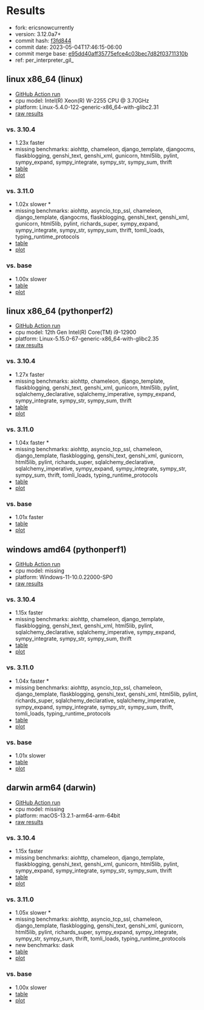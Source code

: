 # Results

- fork: ericsnowcurrently
- version: 3.12.0a7+
- commit hash: [f3fd844](https://github.com/ericsnowcurrently/cpython/commit/f3fd844)
- commit date: 2023-05-04T17:46:15-06:00
- commit merge base: [e95dd40aff35775efce4c03bec7d82f03711310b](https://github.com/ericsnowcurrently/cpython/commit/e95dd40aff35775efce4c03bec7d82f03711310b)
- ref: per_interpreter_gil_

## linux x86_64 (linux)

- [GitHub Action run](https://github.com/faster-cpython/benchmarking/actions/runs/4888788329)
- cpu model: Intel(R) Xeon(R) W-2255 CPU @ 3.70GHz
- platform: Linux-5.4.0-122-generic-x86_64-with-glibc2.31
- [raw results](bm-20230504-linux-x86_64-ericsnowcurrently-per_interpreter_gil_-3.12.0a7%2B-f3fd844.json)

### vs. 3.10.4

- 1.23x faster
- missing benchmarks: aiohttp, chameleon, django_template, djangocms, flaskblogging, genshi_text, genshi_xml, gunicorn, html5lib, pylint, sympy_expand, sympy_integrate, sympy_str, sympy_sum, thrift
- [table](bm-20230504-linux-x86_64-ericsnowcurrently-per_interpreter_gil_-3.12.0a7%2B-f3fd844-vs-3.10.4.md)
- [plot](bm-20230504-linux-x86_64-ericsnowcurrently-per_interpreter_gil_-3.12.0a7%2B-f3fd844-vs-3.10.4.png)

### vs. 3.11.0

- 1.02x slower \*
- missing benchmarks: aiohttp, asyncio_tcp_ssl, chameleon, django_template, djangocms, flaskblogging, genshi_text, genshi_xml, gunicorn, html5lib, pylint, richards_super, sympy_expand, sympy_integrate, sympy_str, sympy_sum, thrift, tomli_loads, typing_runtime_protocols
- [table](bm-20230504-linux-x86_64-ericsnowcurrently-per_interpreter_gil_-3.12.0a7%2B-f3fd844-vs-3.11.0.md)
- [plot](bm-20230504-linux-x86_64-ericsnowcurrently-per_interpreter_gil_-3.12.0a7%2B-f3fd844-vs-3.11.0.png)

### vs. base

- 1.00x slower
- [table](bm-20230504-linux-x86_64-ericsnowcurrently-per_interpreter_gil_-3.12.0a7%2B-f3fd844-vs-base.md)
- [plot](bm-20230504-linux-x86_64-ericsnowcurrently-per_interpreter_gil_-3.12.0a7%2B-f3fd844-vs-base.png)

## linux x86_64 (pythonperf2)

- [GitHub Action run](https://github.com/faster-cpython/benchmarking/actions/runs/4888788329)
- cpu model: 12th Gen Intel(R) Core(TM) i9-12900
- platform: Linux-5.15.0-67-generic-x86_64-with-glibc2.35
- [raw results](bm-20230504-pythonperf2-x86_64-ericsnowcurrently-per_interpreter_gil_-3.12.0a7%2B-f3fd844.json)

### vs. 3.10.4

- 1.27x faster
- missing benchmarks: aiohttp, chameleon, django_template, flaskblogging, genshi_text, genshi_xml, gunicorn, html5lib, pylint, sqlalchemy_declarative, sqlalchemy_imperative, sympy_expand, sympy_integrate, sympy_str, sympy_sum, thrift
- [table](bm-20230504-pythonperf2-x86_64-ericsnowcurrently-per_interpreter_gil_-3.12.0a7%2B-f3fd844-vs-3.10.4.md)
- [plot](bm-20230504-pythonperf2-x86_64-ericsnowcurrently-per_interpreter_gil_-3.12.0a7%2B-f3fd844-vs-3.10.4.png)

### vs. 3.11.0

- 1.04x faster \*
- missing benchmarks: aiohttp, asyncio_tcp_ssl, chameleon, django_template, flaskblogging, genshi_text, genshi_xml, gunicorn, html5lib, pylint, richards_super, sqlalchemy_declarative, sqlalchemy_imperative, sympy_expand, sympy_integrate, sympy_str, sympy_sum, thrift, tomli_loads, typing_runtime_protocols
- [table](bm-20230504-pythonperf2-x86_64-ericsnowcurrently-per_interpreter_gil_-3.12.0a7%2B-f3fd844-vs-3.11.0.md)
- [plot](bm-20230504-pythonperf2-x86_64-ericsnowcurrently-per_interpreter_gil_-3.12.0a7%2B-f3fd844-vs-3.11.0.png)

### vs. base

- 1.01x faster
- [table](bm-20230504-pythonperf2-x86_64-ericsnowcurrently-per_interpreter_gil_-3.12.0a7%2B-f3fd844-vs-base.md)
- [plot](bm-20230504-pythonperf2-x86_64-ericsnowcurrently-per_interpreter_gil_-3.12.0a7%2B-f3fd844-vs-base.png)

## windows amd64 (pythonperf1)

- [GitHub Action run](https://github.com/faster-cpython/benchmarking/actions/runs/4888788329)
- cpu model: missing
- platform: Windows-11-10.0.22000-SP0
- [raw results](bm-20230504-pythonperf1-amd64-ericsnowcurrently-per_interpreter_gil_-3.12.0a7%2B-f3fd844.json)

### vs. 3.10.4

- 1.15x faster
- missing benchmarks: aiohttp, chameleon, django_template, flaskblogging, genshi_text, genshi_xml, html5lib, pylint, sqlalchemy_declarative, sqlalchemy_imperative, sympy_expand, sympy_integrate, sympy_str, sympy_sum, thrift
- [table](bm-20230504-pythonperf1-amd64-ericsnowcurrently-per_interpreter_gil_-3.12.0a7%2B-f3fd844-vs-3.10.4.md)
- [plot](bm-20230504-pythonperf1-amd64-ericsnowcurrently-per_interpreter_gil_-3.12.0a7%2B-f3fd844-vs-3.10.4.png)

### vs. 3.11.0

- 1.04x faster \*
- missing benchmarks: aiohttp, asyncio_tcp_ssl, chameleon, django_template, flaskblogging, genshi_text, genshi_xml, html5lib, pylint, richards_super, sqlalchemy_declarative, sqlalchemy_imperative, sympy_expand, sympy_integrate, sympy_str, sympy_sum, thrift, tomli_loads, typing_runtime_protocols
- [table](bm-20230504-pythonperf1-amd64-ericsnowcurrently-per_interpreter_gil_-3.12.0a7%2B-f3fd844-vs-3.11.0.md)
- [plot](bm-20230504-pythonperf1-amd64-ericsnowcurrently-per_interpreter_gil_-3.12.0a7%2B-f3fd844-vs-3.11.0.png)

### vs. base

- 1.01x slower
- [table](bm-20230504-pythonperf1-amd64-ericsnowcurrently-per_interpreter_gil_-3.12.0a7%2B-f3fd844-vs-base.md)
- [plot](bm-20230504-pythonperf1-amd64-ericsnowcurrently-per_interpreter_gil_-3.12.0a7%2B-f3fd844-vs-base.png)

## darwin arm64 (darwin)

- [GitHub Action run](https://github.com/faster-cpython/benchmarking/actions/runs/4888788329)
- cpu model: missing
- platform: macOS-13.2.1-arm64-arm-64bit
- [raw results](bm-20230504-darwin-arm64-ericsnowcurrently-per_interpreter_gil_-3.12.0a7%2B-f3fd844.json)

### vs. 3.10.4

- 1.15x faster
- missing benchmarks: aiohttp, chameleon, django_template, flaskblogging, genshi_text, genshi_xml, gunicorn, html5lib, pylint, sympy_expand, sympy_integrate, sympy_str, sympy_sum, thrift
- [table](bm-20230504-darwin-arm64-ericsnowcurrently-per_interpreter_gil_-3.12.0a7%2B-f3fd844-vs-3.10.4.md)
- [plot](bm-20230504-darwin-arm64-ericsnowcurrently-per_interpreter_gil_-3.12.0a7%2B-f3fd844-vs-3.10.4.png)

### vs. 3.11.0

- 1.05x slower \*
- missing benchmarks: aiohttp, asyncio_tcp_ssl, chameleon, django_template, flaskblogging, genshi_text, genshi_xml, gunicorn, html5lib, pylint, richards_super, sympy_expand, sympy_integrate, sympy_str, sympy_sum, thrift, tomli_loads, typing_runtime_protocols
- new benchmarks: dask
- [table](bm-20230504-darwin-arm64-ericsnowcurrently-per_interpreter_gil_-3.12.0a7%2B-f3fd844-vs-3.11.0.md)
- [plot](bm-20230504-darwin-arm64-ericsnowcurrently-per_interpreter_gil_-3.12.0a7%2B-f3fd844-vs-3.11.0.png)

### vs. base

- 1.00x slower
- [table](bm-20230504-darwin-arm64-ericsnowcurrently-per_interpreter_gil_-3.12.0a7%2B-f3fd844-vs-base.md)
- [plot](bm-20230504-darwin-arm64-ericsnowcurrently-per_interpreter_gil_-3.12.0a7%2B-f3fd844-vs-base.png)

